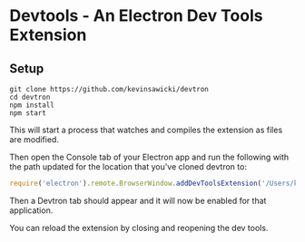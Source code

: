 # Devtools - An Electron Dev Tools Extension

## Setup

```
git clone https://github.com/kevinsawicki/devtron
cd devtron
npm install
npm start
```

This will start a process that watches and compiles the extension as files
are modified.

Then open the Console tab of your Electron app and run the following with the
path updated for the location that you've cloned devtron to:

```js
require('electron').remote.BrowserWindow.addDevToolsExtension('/Users/kevin/github/devtron')
```

Then a Devtron tab should appear and it will now be enabled for that
application.

You can reload the extension by closing and reopening the dev tools.
